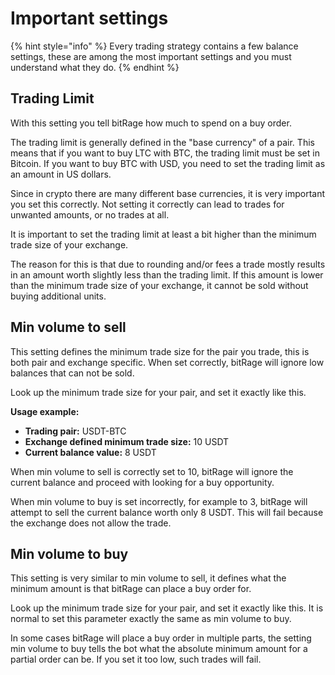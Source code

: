 # Important settings

{% hint style="info" %}
Every trading strategy contains a few balance settings, these are among the most important settings and you must understand what they do. 
{% endhint %}

## Trading Limit

With this setting you tell bitRage how much to spend on a buy order.

The trading limit is generally defined in the "base currency" of a pair. This means that if you want to buy LTC with BTC, the trading limit must be set in Bitcoin. If you want to buy BTC with USD, you need to set the trading limit as an amount in US dollars.

Since in crypto there are many different base currencies, it is very important you set this correctly. Not setting it correctly can lead to trades for unwanted amounts, or no trades at all.

It is important to set the trading limit at least a bit higher than the minimum trade size of your exchange. 

The reason for this is that due to rounding and/or fees a trade mostly results in an amount worth slightly less than the trading limit. If this amount is lower than the minimum trade size of your exchange, it cannot be sold without buying additional units.



## Min volume to sell

This setting defines the minimum trade size for the pair you trade, this is both pair and exchange specific. When set correctly, bitRage will ignore low balances that can not be sold.

Look up the minimum trade size for your pair, and set it exactly like this.

**Usage example:** 

* **Trading pair:** USDT-BTC
* **Exchange defined minimum trade size:** 10 USDT
* **Current balance value:** 8 USDT

When min volume to sell is correctly set to 10, bitRage will ignore the current balance and proceed with looking for a buy opportunity.

When min volume to buy is set incorrectly, for example to 3, bitRage will attempt to sell the current balance worth only 8 USDT. This will fail because the exchange does not allow the trade.



## Min volume to buy 

This setting is very similar to min volume to sell, it defines what the minimum amount is that bitRage can place a buy order for. 

Look up the minimum trade size for your pair, and set it exactly like this. It is normal to set this parameter exactly the same as min volume to buy.

In some cases bitRage will place a buy order in multiple parts, the setting min volume to buy tells the bot what the absolute minimum amount for a partial order can be. If you set it too low, such trades will fail.









